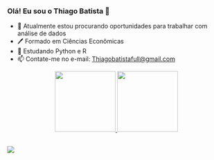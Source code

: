 ### Olá! Eu sou o Thiago Batista 👋

- 🔭 Atualmente estou procurando oportunidades para trabalhar com análise de dados
- 🖊️ Formado em Ciências Econômicas
- 🌱 Estudando Python e R
- 📫 Contate-me no e-mail: Thiagobatistafull@gmail.com
<div align="center">
  <a href="https://github.com/ThiagoBat">
  <img height="140em" src="https://github-readme-stats.vercel.app/api?username=ThiagoBat&show_icons=true&theme=tokyonight&include_all_commits=true&count_private=true"/>
  <img height="140em" src="https://github-readme-stats.vercel.app/api/top-langs/?username=ThiagoBat&layout=compact&langs_count=7&theme=tokyonight"/>
</div>

  ##
 
<div> 
  <a href="https://www.linkedin.com/in/thiago-ramos-batista-74798b177" target="_blank"><img src="https://img.shields.io/badge/-LinkedIn-%230077B5?style=for-the-badge&logo=linkedin&logoColor=white" target="_blank"></a> 
  
  </div>
